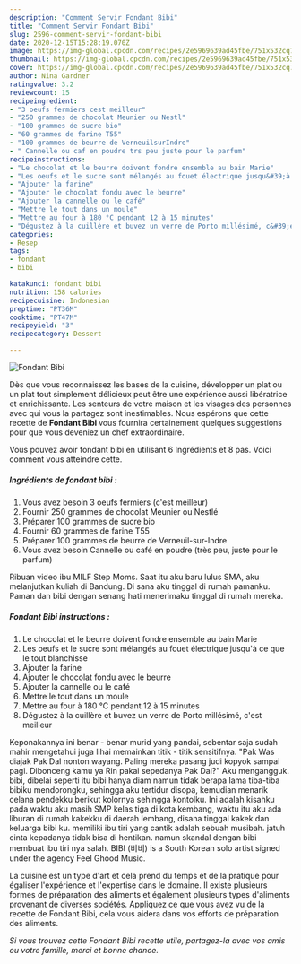 ```yaml
---
description: "Comment Servir Fondant Bibi"
title: "Comment Servir Fondant Bibi"
slug: 2596-comment-servir-fondant-bibi
date: 2020-12-15T15:28:19.070Z
image: https://img-global.cpcdn.com/recipes/2e5969639ad45fbe/751x532cq70/fondant-bibi-photo-principale-de-la-recette.jpg
thumbnail: https://img-global.cpcdn.com/recipes/2e5969639ad45fbe/751x532cq70/fondant-bibi-photo-principale-de-la-recette.jpg
cover: https://img-global.cpcdn.com/recipes/2e5969639ad45fbe/751x532cq70/fondant-bibi-photo-principale-de-la-recette.jpg
author: Nina Gardner
ratingvalue: 3.2
reviewcount: 15
recipeingredient:
- "3 oeufs fermiers cest meilleur"
- "250 grammes de chocolat Meunier ou Nestl"
- "100 grammes de sucre bio"
- "60 grammes de farine T55"
- "100 grammes de beurre de VerneuilsurIndre"
- " Cannelle ou caf en poudre trs peu juste pour le parfum"
recipeinstructions:
- "Le chocolat et le beurre doivent fondre ensemble au bain Marie"
- "Les oeufs et le sucre sont mélangés au fouet électrique jusqu&#39;à ce que le tout blanchisse"
- "Ajouter la farine"
- "Ajouter le chocolat fondu avec le beurre"
- "Ajouter la cannelle ou le café"
- "Mettre le tout dans un moule"
- "Mettre au four à 180 °C pendant 12 à 15 minutes"
- "Dégustez à la cuillère et buvez un verre de Porto millésimé, c&#39;est meilleur"
categories:
- Resep
tags:
- fondant
- bibi

katakunci: fondant bibi 
nutrition: 158 calories
recipecuisine: Indonesian
preptime: "PT36M"
cooktime: "PT47M"
recipeyield: "3"
recipecategory: Dessert

---
```



![Fondant Bibi](https://img-global.cpcdn.com/recipes/2e5969639ad45fbe/751x532cq70/fondant-bibi-photo-principale-de-la-recette.jpg)

Dès que vous reconnaissez les bases de la cuisine, développer un plat ou un plat tout simplement délicieux peut être une expérience aussi libératrice et enrichissante. Les senteurs de votre maison et les visages des personnes avec qui vous la partagez sont inestimables. Nous espérons que cette recette de <strong> Fondant Bibi </strong> vous fournira certainement quelques suggestions pour que vous deveniez un chef extraordinaire.

<!--inarticleads1-->

Vous pouvez avoir fondant bibi en utilisant 6 Ingrédients et 8 pas. Voici comment vous atteindre cette.

##### Ingrédients de fondant bibi :

1. Vous avez besoin 3 oeufs fermiers (c&#39;est meilleur)
1. Fournir 250 grammes de chocolat Meunier ou Nestlé
1. Préparer 100 grammes de sucre bio
1. Fournir 60 grammes de farine T55
1. Préparer 100 grammes de beurre de Verneuil-sur-Indre
1. Vous avez besoin  Cannelle ou café en poudre (très peu, juste pour le parfum)


Ribuan video ibu MILF Step Moms. Saat itu aku baru lulus SMA, aku melanjutkan kuliah di Bandung. Di sana aku tinggal di rumah pamanku. Paman dan bibi dengan senang hati menerimaku tinggal di rumah mereka. 

<!--inarticleads2-->

##### Fondant Bibi instructions :

1. Le chocolat et le beurre doivent fondre ensemble au bain Marie
1. Les oeufs et le sucre sont mélangés au fouet électrique jusqu&#39;à ce que le tout blanchisse
1. Ajouter la farine
1. Ajouter le chocolat fondu avec le beurre
1. Ajouter la cannelle ou le café
1. Mettre le tout dans un moule
1. Mettre au four à 180 °C pendant 12 à 15 minutes
1. Dégustez à la cuillère et buvez un verre de Porto millésimé, c&#39;est meilleur


Keponakannya ini benar - benar murid yang pandai, sebentar saja sudah mahir mengetahui juga lihai memainkan titik - titik sensitifnya. &#34;Pak Was diajak Pak Dal nonton wayang. Paling mereka pasang judi kopyok sampai pagi. Dibonceng kamu ya Rin pakai sepedanya Pak Dal?&#34; Aku mengangguk. bibi, dibelai seperti itu bibi hanya diam namun tidak berapa lama tiba-tiba bibiku mendorongku, sehingga aku tertidur disopa, kemudian menarik celana pendekku berikut kolornya sehingga kontolku. Ini adalah kisahku pada waktu aku masih SMP kelas tiga di kota kembang, waktu itu aku ada liburan di rumah kakekku di daerah lembang, disana tinggal kakek dan keluarga bibi ku. memiliki ibu tiri yang cantik adalah sebuah musibah. jatuh cinta kepadanya tidak bisa di hentikan. namun skandal dengan bibi membuat ibu tiri nya salah. BIBI (비비) is a South Korean solo artist signed under the agency Feel Ghood Music. 

<!--inarticleads1-->

<p>
La cuisine est un type d'art et cela prend du temps et de la pratique pour égaliser l'expérience et l'expertise dans le domaine. Il existe plusieurs formes de préparation des aliments et également plusieurs types d'aliments provenant de diverses sociétés. Appliquez ce que vous avez vu de la recette de Fondant Bibi, cela vous aidera dans vos efforts de préparation des aliments.
</p>

<p>
<i>Si vous trouvez cette Fondant Bibi recette utile, partagez-la avec vos amis ou votre famille, merci et bonne chance.</i>
</p>
